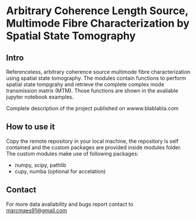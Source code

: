 # Arbitrary Coherence Length Source, Multimode Fibre Characterization by Spatial State Tomography

## Intro

Referenceless, arbitrary coherence source multimode fibre characterization using spatial state tomography. The modules contain functions to perform spatial state tompgrahy and retrieve the complete complex mode transmission matrix (MTM). Those functions are shown in the avaliable jupyter notebook examples.

Complete description of the project published on wwww.blablabla.com

## How to use it

Copy the remote repository in your local machine, the repository is self contained and the custom packages are provided inside modules folder. The custom modules make use of following packages:

- numpy, scipy, pathlib
- cupy, numba (optional for accelation)

## Contact

For more data avaliability and bugs report contact to marcmaes91@gmail.com



